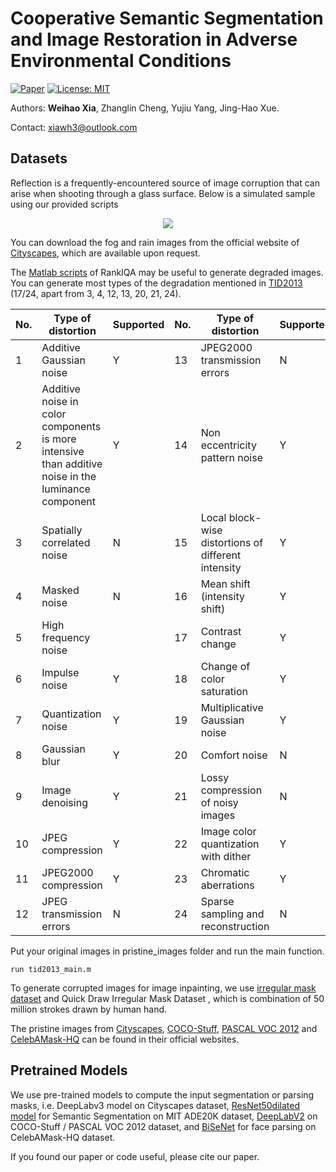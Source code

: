 # Cooperative Semantic Segmentation and Image Restoration in Adverse Environmental Conditions

[![Paper](http://img.shields.io/badge/paper-arxiv.1911.00679-B31B1B.svg)](https://arxiv.org/abs/1911.00679)
[![License: MIT](https://img.shields.io/badge/License-MIT-yellow.svg)](https://opensource.org/licenses/MIT)

Authors: **Weihao Xia**, Zhanglin Cheng, Yujiu Yang, Jing-Hao Xue.

Contact: xiawh3@outlook.com


## Datasets

Reflection is a frequently-encountered source of image corruption that can arise when shooting through a glass surface. Below is a simulated sample using our provided scripts

<p align="center">
  <img src="/data_generator/reflection/reflection_simulation.jpg">
</p>

You can download the fog and rain images from the official website of [Cityscapes](https://www.cityscapes-dataset.com/), which are available upon request.

The [Matlab scripts](https://github.com/xialeiliu/RankIQA/tree/master/data/data_generator) of RankIQA may be useful to generate degraded images. You can generate most types of the degradation mentioned in [TID2013](https://www.sciencedirect.com/science/article/pii/S0923596514001490) (17/24, apart from 3, 4, 12, 13, 20, 21, 24). 

No. | Type of distortion | Supported | No. | Type of distortion | Supported
------ | ------ | ------ | ------ | ------ | ------ 
1 | Additive Gaussian noise | Y | 13 | JPEG2000 transmission errors | N 
2 | Additive noise in color components is more intensive than additive noise in the luminance component | Y | 14 | Non eccentricity pattern noise | Y 
3 |  Spatially correlated noise | N | 15 | Local block-wise distortions of different intensity | Y 
4 | Masked noise | N | 16 | Mean shift (intensity shift) | Y 
5 | High frequency noise |  | 17 | Contrast change | Y 
6 | Impulse noise | Y | 18 | Change of color saturation | Y 
7 | Quantization noise | Y | 19 | Multiplicative Gaussian noise | Y 
8 | Gaussian blur | Y | 20 | Comfort noise | N 
9 | Image denoising | Y | 21 | Lossy compression of noisy images | N
10 | JPEG compression | Y | 22 | Image color quantization with dither| Y
11 | JPEG2000 compression | Y | 23 | Chromatic aberrations	| Y 
12 | JPEG transmission errors | N | 24 | Sparse sampling and reconstruction| N


Put your original images in pristine_images folder and run the main function.
```
run tid2013_main.m
```

To generate corrupted images for image inpainting, we use [irregular mask dataset](https://github.com/karfly/qd-imd) and Quick Draw Irregular Mask Dataset , which is combination of 50 million strokes drawn by human hand.

The pristine images from [Cityscapes](https://www.cityscapes-dataset.com/), [COCO-Stuff](https://github.com/nightrome/cocostuff), [PASCAL VOC 2012](http://host.robots.ox.ac.uk/pascal/VOC/voc2012/index.html) and [CelebAMask-HQ](https://github.com/switchablenorms/CelebAMask-HQ) can be found in their official websites. 

## Pretrained Models

We use pre-trained models to compute the input segmentation or parsing masks, i.e. DeepLabv3 model on Cityscapes dataset, [ResNet50dilated model](https://github.com/CSAILVision/semantic-segmentation-pytorch) for Semantic Segmentation on MIT ADE20K dataset,  [DeepLabV2](https://github.com/kazuto1011/deeplab-pytorch) on COCO-Stuff / PASCAL VOC 2012 dataset, and [BiSeNet](https://github.com/zllrunning/face-parsing.PyTorch) for face parsing on CelebAMask-HQ dataset.


If you found our paper or code useful, please cite our paper.







